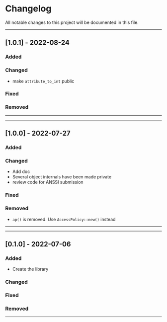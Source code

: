 # Changelog

All notable changes to this project will be documented in this file.

---
## [1.0.1] - 2022-08-24
### Added
### Changed
- make `attribute_to_int` public
### Fixed
### Removed
---

---
## [1.0.0] - 2022-07-27
### Added
### Changed
- Add doc
- Several object internals have been made private
- review code for ANSSI submission
### Fixed
### Removed
- `ap()` is removed. Use `AccessPolicy::new()` instead
---

---
## [0.1.0] - 2022-07-06
### Added
- Create the library
### Changed
### Fixed
### Removed
---
